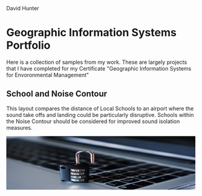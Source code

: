 
<!DOCTYPE html>
<html>
<head>
David Hunter
</head>
<body>

<h1 style="font-size:10;">Geographic Information Systems Portfolio</h1>
<p>Here is a collection of samples from my work. These are largely projects that I have completed for my Certificate "Geographic Information Systems for Envoronmental Management"</p>

<h2> School and Noise Contour</h2>
<p>This layout compares the distance of Local Schools to an airport where the sound take offs and landing could be particularly disruptive. Schools within the Noise Contour should be considered for improved sound isolation measures.</p>
<img src="/images/computer-1591018_1280.jpg" alt="W3Schools.com" width="500" height="142">

</body>
</html>
